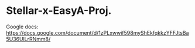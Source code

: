 # Stellar-x-EasyA-Proj.

Google docs: https://docs.google.com/document/d/1zPLxwwif598myShEkfqkkzYFFJtsBa5U36UlLrRNmm8/
